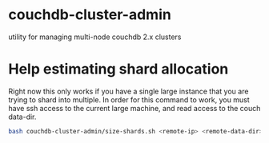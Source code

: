 # couchdb-cluster-admin
utility for managing multi-node couchdb 2.x clusters


# Help estimating shard allocation

Right now this only works if you have a single large instance that you are trying to shard
into multiple. In order for this command to work, you must have ssh access
to the current large machine, and read access to the couch data-dir.


```bash
bash couchdb-cluster-admin/size-shards.sh <remote-ip> <remote-data-dir> | python couchdb-cluster-admin/suggest_shard_allocation.py <n-nodes> <n-copies>
```
